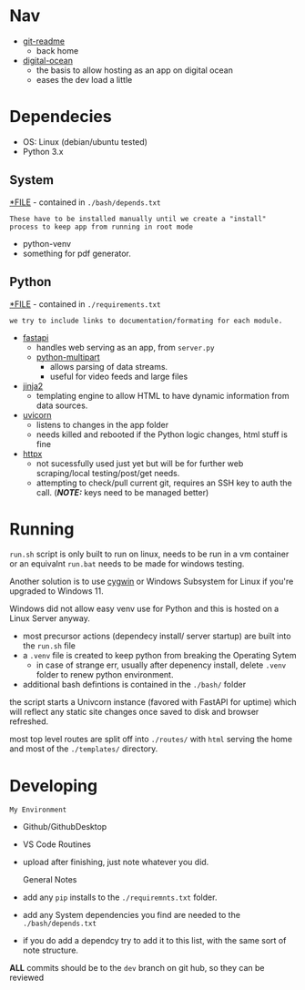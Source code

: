
# Nav
- [git-readme](../README.md)
    - back home
- [digital-ocean](./md//digital-ocean-readme.md)
    - the basis to allow hosting as an app on digital ocean
    - eases the dev load a little

# Dependecies

- OS: Linux (debian/ubuntu tested)
- Python 3.x


## System
[*FILE](../bash/depends.txt) - contained in `./bash/depends.txt`


    These have to be installed manually until we create a "install" process to keep app from running in root mode
- python-venv
- something for pdf generator.
## Python


[*FILE](../requirements.txt) - contained in `./requirements.txt`

    we try to include links to documentation/formating for each module.
- [fastapi](https://fastapi.tiangolo.com/tutorial/first-steps/)
    - handles web serving as an app, from `server.py`
    - [python-multipart](https://multipart.fastapiexpert.com/)
        - allows parsing of data streams.
        - useful for video feeds and large files
- [jinja2](https://jinja.palletsprojects.com/en/stable/)
    - templating engine to allow HTML to have dynamic information from data sources.
- [uvicorn](https://www.uvicorn.org/)
    - listens to changes in the app folder
    - needs killed and rebooted if the Python logic changes, html stuff is fine
- [httpx](https://www.python-httpx.org/)
    - not sucessfully used just yet but will be for further web scraping/local testing/post/get needs.
    - attempting to check/pull current git, requires an SSH key to auth the call. (***NOTE:*** keys need to be managed better)


# Running

`run.sh` script is only built to run on linux, needs to be run in a vm container or an equivalnt `run.bat` needs to be made for windows testing. 

Another solution is to use [cygwin](https://cygwin.com/) or Windows Subsystem for Linux if you're upgraded to Windows 11.

Windows did not allow easy venv use for Python and this is hosted on a Linux Server anyway.


- most precursor actions (dependecy install/ server startup) are built into the `run.sh` file
- a `.venv` file is created to keep python from breaking the Operating Sytem
    - in case of strange err, usually after depenency install, delete `.venv` folder to renew python environment.
- additional bash defintions is contained in the `./bash/` folder

the script starts a Univcorn instance (favored with FastAPI for uptime) which will reflect any static site changes once saved to disk and browser refreshed.


most top level routes are split off into `./routes/` with `html` serving the home and most of the `./templates/` directory.






# Developing

    My Environment

- Github/GithubDesktop
- VS Code
    Routines
- upload after finishing, just note whatever you did.

    General Notes
- add any `pip` installs to the `./requiremnts.txt` folder.
- add any System dependencies you find are needed to the `./bash/depends.txt`
- if you do add a dependcy try to add it to this list, with the same sort of note structure.

**ALL** commits should be to the `dev` branch on git hub, so they can be reviewed 